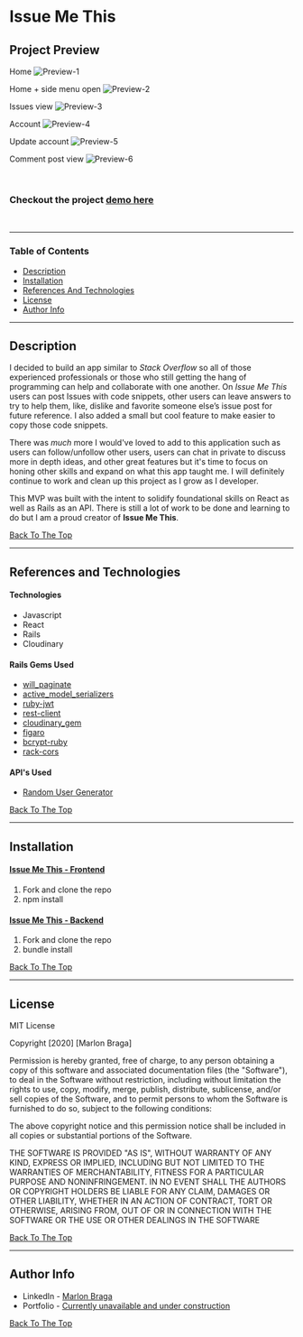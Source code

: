 # Issue Me This

## Project Preview 

Home
![Preview-1](https://res.cloudinary.com/dloh9txdc/image/upload/v1607558322/IssueMeThis%20-%20Project%20Preview/4IssueMeThisPics_xpgsfk.png)

Home + side menu open
![Preview-2](https://res.cloudinary.com/dloh9txdc/image/upload/v1607558322/IssueMeThis%20-%20Project%20Preview/5IssueMeThisPics_cvchpy.png)

Issues view
![Preview-3](https://res.cloudinary.com/dloh9txdc/image/upload/v1607558322/IssueMeThis%20-%20Project%20Preview/3IssueMeThisPics_minjwn.png)

Account 
![Preview-4](https://res.cloudinary.com/dloh9txdc/image/upload/v1607558322/IssueMeThis%20-%20Project%20Preview/2IssueMeThisPics_mwuhtc.png)

Update account
![Preview-5](https://res.cloudinary.com/dloh9txdc/image/upload/v1607558322/IssueMeThis%20-%20Project%20Preview/1IssueMeThisPics_atnf36.png)

Comment post view
![Preview-6](https://res.cloudinary.com/dloh9txdc/image/upload/v1607558322/IssueMeThis%20-%20Project%20Preview/0IssueMeThisPics_kbeoqj.png)

<br />

### Checkout the project [demo here](needs-to-work-ondemo)

<br />

---

### Table of Contents

- [Description](#description)
- [Installation](#installation)
- [References And Technologies](#references-and-technologies)
- [License](#license)
- [Author Info](#author-info)

---

## Description

I decided to build an app similar to _Stack Overflow_ so all of those experienced professionals or those who still getting the hang of programming can help and collaborate with one another. On _Issue Me This_  users can post Issues with code snippets, other users can leave answers to try to help them, like, dislike and favorite someone else’s issue post for future reference. I also added a small but cool feature to make easier to copy those code snippets. 


There was _much_ more I would've loved to add to this application such as users can follow/unfollow other users, users can chat in private to discuss more in depth ideas, and other great features but it's time to focus on honing other skills and expand on what this app taught me. I will definitely continue to work and clean up this project as I grow as I developer.

This MVP was built with the intent to solidify foundational skills on React as well as Rails as an API. There is still a lot of work to be done and learning to do but I am a proud creator of __Issue Me This__.

[Back To The Top](#issue-me-this)

---

## References and Technologies

#### Technologies

- Javascript
- React
- Rails
- Cloudinary

#### Rails Gems Used

- [will_paginate](https://github.com/mislav/will_paginate)
- [active_model_serializers](https://github.com/rails-api/active_model_serializers)
- [ruby-jwt](https://github.com/jwt/ruby-jwt)
- [rest-client](https://github.com/rest-client/rest-client)
- [cloudinary_gem](https://github.com/cloudinary/cloudinary_gem)
- [figaro](https://github.com/laserlemon/figaro)
- [bcrypt-ruby](https://github.com/codahale/bcrypt-ruby)
- [rack-cors](https://github.com/cyu/rack-cors)

#### API's Used

- [Random User Generator](https://randomuser.me/)

[Back To The Top](#issue-me-this)

---

## Installation

#### [Issue Me This - Frontend](https://github.com/mrdbrg/issue-me-this-frontend)

1. Fork and clone the repo
1. npm install

#### [Issue Me This - Backend](https://github.com/mrdbrg/issue-me-this-backend)

1. Fork and clone the repo
1. bundle install

[Back To The Top](#issue-me-this)

---

## License

MIT License

Copyright [2020] [Marlon Braga]

Permission is hereby granted, free of charge, to any person obtaining a copy of this software and associated documentation files (the "Software"), to deal in the Software without restriction, including without limitation the rights to use, copy, modify, merge, publish, distribute, sublicense, and/or sell copies of the Software, and to permit persons to whom the Software is furnished to do so, subject to the following conditions:

The above copyright notice and this permission notice shall be included in all copies or substantial portions of the Software.

THE SOFTWARE IS PROVIDED "AS IS", WITHOUT WARRANTY OF ANY KIND, EXPRESS OR IMPLIED, INCLUDING BUT NOT LIMITED TO THE WARRANTIES OF MERCHANTABILITY, FITNESS FOR A PARTICULAR PURPOSE AND NONINFRINGEMENT. IN NO EVENT SHALL THE AUTHORS OR COPYRIGHT HOLDERS BE LIABLE FOR ANY CLAIM, DAMAGES OR OTHER LIABILITY, WHETHER IN AN ACTION OF CONTRACT, TORT OR OTHERWISE, ARISING FROM, OUT OF OR IN CONNECTION WITH THE SOFTWARE OR THE USE OR OTHER DEALINGS IN THE SOFTWARE

[Back To The Top](#issue-me-this)

---

## Author Info

- LinkedIn - [Marlon Braga](https://www.linkedin.com/in/marlon-braga/)
- Portfolio - [Currently unavailable and under construction](https://www.youtube.com/watch?v=oHg5SJYRHA0&ab_channel=cotter548)

[Back To The Top](#issue-me-this)
